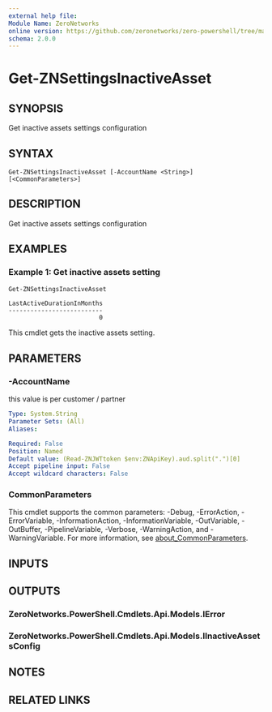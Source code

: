 ```yaml
---
external help file:
Module Name: ZeroNetworks
online version: https://github.com/zeronetworks/zero-powershell/tree/master/src/help/zeronetworks/get-znsettingsinactiveasset
schema: 2.0.0
---
```


# Get-ZNSettingsInactiveAsset

## SYNOPSIS
Get inactive assets settings configuration

## SYNTAX

```
Get-ZNSettingsInactiveAsset [-AccountName <String>] [<CommonParameters>]
```

## DESCRIPTION
Get inactive assets settings configuration

## EXAMPLES

### Example 1: Get inactive assets setting
```powershell
Get-ZNSettingsInactiveAsset
```

```output
LastActiveDurationInMonths
--------------------------
                         0
```

This cmdlet gets the inactive assets setting.

## PARAMETERS

### -AccountName
this value is per customer / partner

```yaml
Type: System.String
Parameter Sets: (All)
Aliases:

Required: False
Position: Named
Default value: (Read-ZNJWTtoken $env:ZNApiKey).aud.split(".")[0]
Accept pipeline input: False
Accept wildcard characters: False
```

### CommonParameters
This cmdlet supports the common parameters: -Debug, -ErrorAction, -ErrorVariable, -InformationAction, -InformationVariable, -OutVariable, -OutBuffer, -PipelineVariable, -Verbose, -WarningAction, and -WarningVariable. For more information, see [about_CommonParameters](http://go.microsoft.com/fwlink/?LinkID=113216).

## INPUTS

## OUTPUTS

### ZeroNetworks.PowerShell.Cmdlets.Api.Models.IError

### ZeroNetworks.PowerShell.Cmdlets.Api.Models.IInactiveAssetsConfig

## NOTES

## RELATED LINKS

